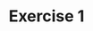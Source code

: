 ---
title: "Exercise 1"
github_url: "https://raw.githubusercontent.com/NumEconCopenhagen/exercises-2019/master/PS1/Solving_the_Consumer_Problem.ipynb"
weight: 10
---